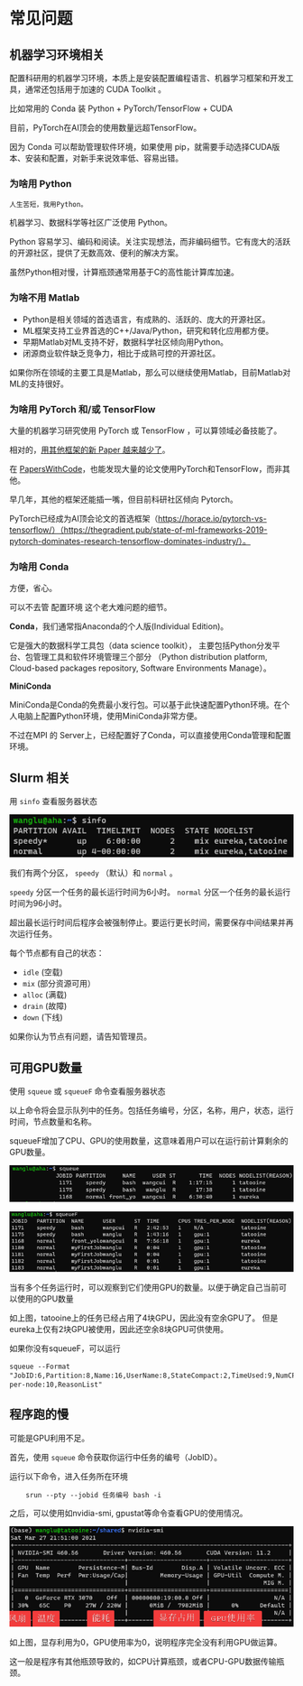 # 常见问题

## 机器学习环境相关

配置科研用的机器学习环境，本质上是安装配置编程语言、机器学习框架和开发工具，通常还包括用于加速的 CUDA Toolkit 。

比如常用的 Conda 装 Python + PyTorch/TensorFlow + CUDA

目前，PyTorch在AI顶会的使用数量远超TensorFlow。

因为 Conda 可以帮助管理软件环境，如果使用 pip，就需要手动选择CUDA版本、安装和配置，对新手来说效率低、容易出错。

### 为啥用 Python

    人生苦短，我用Python。

机器学习、数据科学等社区广泛使用 Python。

Python 容易学习、编码和阅读。关注实现想法，而非编码细节。它有庞大的活跃的开源社区，提供了无数高效、便利的解决方案。

虽然Python相对慢，计算瓶颈通常用基于C的高性能计算库加速。

### 为啥不用 Matlab

- Python是相关领域的首选语言，有成熟的、活跃的、庞大的开源社区。
- ML框架支持工业界首选的C++/Java/Python，研究和转化应用都方便。
- 早期Matlab对ML支持不好，数据科学社区倾向用Python。
- 闭源商业软件缺乏竞争力，相比于成熟可控的开源社区。

如果你所在领域的主要工具是Matlab，那么可以继续使用Matlab，目前Matlab对ML的支持很好。

### 为啥用 PyTorch 和/或 TensorFlow

大量的机器学习研究使用 PyTorch 或 TensorFlow ，可以算领域必备技能了。

相对的，[用其他框架的新 Paper 越来越少了](https://zhuanlan.zhihu.com/p/93563377)。

在 [PapersWithCode]，也能发现大量的论文使用PyTorch和TensorFlow，而非其他。

[PapersWithCode]: https://paperswithcode.com/

早几年，其他的框架还能插一嘴，但目前科研社区倾向 Pytorch。

PyTorch已经成为AI顶会论文的首选框架（https://horace.io/pytorch-vs-tensorflow/）（https://thegradient.pub/state-of-ml-frameworks-2019-pytorch-dominates-research-tensorflow-dominates-industry/）。

### 为啥用 Conda

方便，省心。

可以不去管 配置环境 这个老大难问题的细节。

**Conda**，我们通常指Anaconda的个人版(Individual Edition)。

它是强大的数据科学工具包（data science toolkit），
主要包括Python分发平台、包管理工具和软件环境管理三个部分
（Python distribution platform, Cloud-based packages repository, Software Environments Manage）。

**MiniConda**

MiniConda是Conda的免费最小发行包。可以基于此快速配置Python环境。在个人电脑上配置Python环境，使用MiniConda非常方便。

不过在MPI 的 Server上，已经配置好了Conda，可以直接使用Conda管理和配置环境。


## Slurm 相关

用 `sinfo` 查看服务器状态

![](pics/N6_2sinfo.png)

我们有两个分区， `speedy` （默认）和 `normal` 。

`speedy` 分区一个任务的最长运行时间为6小时。
`normal` 分区一个任务的最长运行时间为96小时。

超出最长运行时间后程序会被强制停止。要运行更长时间，需要保存中间结果并再次运行任务。

每个节点都有自己的状态：

- `idle` (空载)
- `mix` (部分资源可用）
- `alloc` (满载)
- `drain` (故障)
- `down` (下线)


如果你认为节点有问题，请告知管理员。


## 可用GPU数量

使用 `squeue` 或 `squeueF` 命令查看服务器状态

以上命令将会显示队列中的任务。包括任务编号，分区，名称，用户，状态，运行时间，节点数量和名称。

squeueF增加了CPU、GPU的使用数量，这意味着用户可以在运行前计算剩余的GPU数量。

![](pics/N6_3squeue.png)

![](pics/N6_4squeueF.png)

当有多个任务运行时，可以观察到它们使用GPU的数量。以便于确定自己当前可以使用的GPU数量

如上图，tatooine上的任务已经占用了4块GPU，因此没有空余GPU了。 但是eureka上仅有2块GPU被使用，因此还空余8块GPU可供使用。

如果你没有squeueF，可以运行

```shell
squeue --Format "JobID:6,Partition:8,Name:16,UserName:8,StateCompact:2,TimeUsed:9,NumCPUs:3,tres-per-node:10,ReasonList"
```

## 程序跑的慢

可能是GPU利用不足。

首先，使用 `squeue` 命令获取你运行中任务的编号（JobID）。

运行以下命令，进入任务所在环境

```shell
    srun --pty --jobid 任务编号 bash -i
```

之后，可以使用如nvidia-smi, gpustat等命令查看GPU的使用情况。

![](pics/N6_5nvidiasmi.png)

如上图，显存利用为0，GPU使用率为0，说明程序完全没有利用GPU做运算。

这一般是程序有其他瓶颈导致的，如CPU计算瓶颈，或者CPU-GPU数据传输瓶颈。
